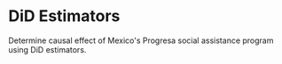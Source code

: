 # DiD Estimators
 Determine causal effect of Mexico's Progresa social assistance program using DiD estimators.
